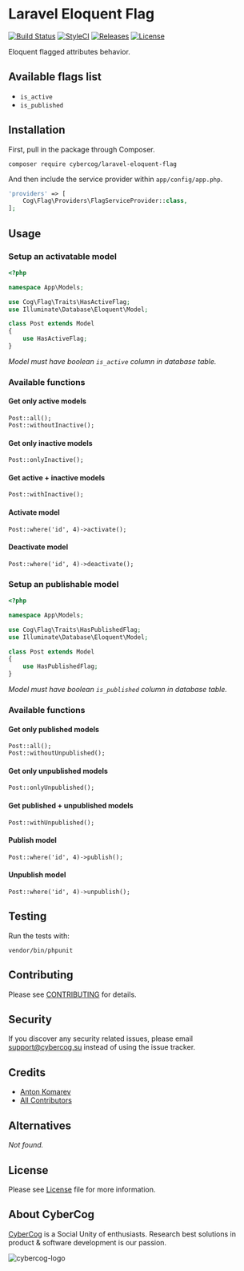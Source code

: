 # Laravel Eloquent Flag

[![Build Status](https://img.shields.io/travis/cybercog/laravel-eloquent-flag/master.svg?style=flat-square)](https://travis-ci.org/cybercog/laravel-eloquent-flag)
[![StyleCI](https://styleci.io/repos/69245607/shield)](https://styleci.io/repos/69245607)
[![Releases](https://img.shields.io/github/release/cybercog/laravel-eloquent-flag.svg?style=flat-square)](https://github.com/cybercog/laravel-eloquent-flag/releases)
[![License](https://img.shields.io/github/license/cybercog/laravel-eloquent-flag.svg?style=flat-square)](https://github.com/cybercog/laravel-eloquent-flag/blob/master/LICENSE)

Eloquent flagged attributes behavior.

## Available flags list

- `is_active`
- `is_published`

## Installation

First, pull in the package through Composer.

```shell
composer require cybercog/laravel-eloquent-flag
```

And then include the service provider within `app/config/app.php`.

```php
'providers' => [
    Cog\Flag\Providers\FlagServiceProvider::class,
];
```

## Usage

### Setup an activatable model

```php
<?php

namespace App\Models;

use Cog\Flag\Traits\HasActiveFlag;
use Illuminate\Database\Eloquent\Model;

class Post extends Model
{
    use HasActiveFlag;
}
```

*Model must have boolean `is_active` column in database table.*

### Available functions

#### Get only active models

```shell
Post::all();
Post::withoutInactive();
```

#### Get only inactive models

```shell
Post::onlyInactive();
```

#### Get active + inactive models

```shell
Post::withInactive();
```

#### Activate model

```shell
Post::where('id', 4)->activate();
```

#### Deactivate model

```shell
Post::where('id', 4)->deactivate();
```

### Setup an publishable model

```php
<?php

namespace App\Models;

use Cog\Flag\Traits\HasPublishedFlag;
use Illuminate\Database\Eloquent\Model;

class Post extends Model
{
    use HasPublishedFlag;
}
```

*Model must have boolean `is_published` column in database table.*

### Available functions

#### Get only published models

```shell
Post::all();
Post::withoutUnpublished();
```

#### Get only unpublished models

```shell
Post::onlyUnpublished();
```

#### Get published + unpublished models

```shell
Post::withUnpublished();
```

#### Publish model

```shell
Post::where('id', 4)->publish();
```

#### Unpublish model

```shell
Post::where('id', 4)->unpublish();
```

## Testing

Run the tests with:

```shell
vendor/bin/phpunit
```

## Contributing

Please see [CONTRIBUTING](CONTRIBUTING.md) for details.

## Security

If you discover any security related issues, please email support@cybercog.su instead of using the issue tracker.

## Credits

- [Anton Komarev](https://github.com/a-komarev)
- [All Contributors](../../contributors)

## Alternatives

*Not found.*

## License

Please see [License](LICENSE) file for more information.

## About CyberCog

[CyberCog](http://www.cybercog.ru) is a Social Unity of enthusiasts. Research best solutions in product & software development is our passion.

![cybercog-logo](https://cloud.githubusercontent.com/assets/1849174/18418932/e9edb390-7860-11e6-8a43-aa3fad524664.png)
